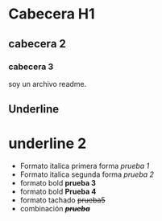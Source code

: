 # Cabecera H1
## cabecera 2 
### cabecera 3 
soy un archivo readme.

Underline
---------

underline 2
===========

- Formato italica primera forma
*prueba 1*
- Formato italica segunda forma
_prueba 2_
- formato bold 
**prueba 3**
- formato bold 
__Prueba 4__
- formato tachado 
~~prueba5~~
- combinación
***~~prueba~~***